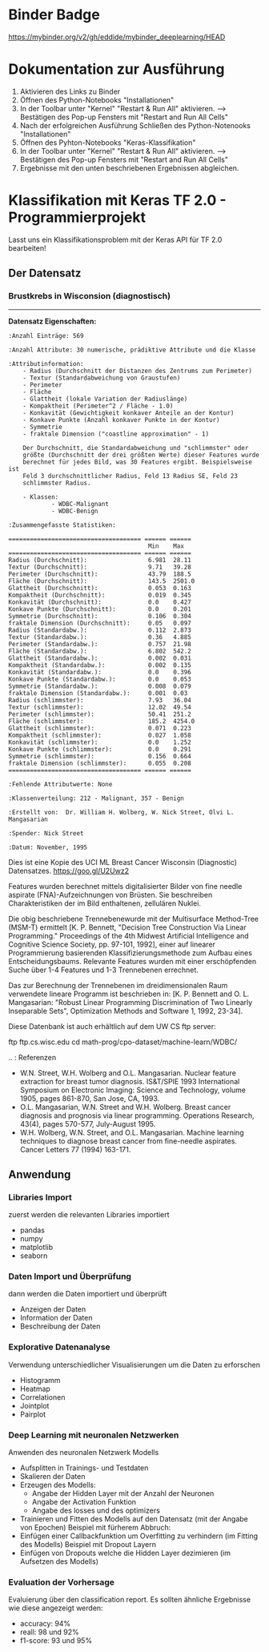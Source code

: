 # Binder Badge
https://mybinder.org/v2/gh/eddide/mybinder_deeplearning/HEAD

# Dokumentation zur Ausführung
1. Aktivieren des Links zu Binder
2. Öffnen des Python-Notebooks "Installationen"
3. In der Toolbar unter "Kernel" "Restart & Run All" aktivieren. --> Bestätigen des Pop-up Fensters mit "Restart and Run All Cells"
4. Nach der erfolgreichen Ausführung Schließen des Python-Notenooks "Installationen"
5. Öffnen des Pyhton-Notebooks "Keras-Klassifikation"
6. In der Toolbar unter "Kernel" "Restart & Run All" aktivieren. --> Bestätigen des Pop-up Fensters mit "Restart and Run All Cells"
7. Ergebnisse mit den unten beschriebenen Ergebnissen abgleichen.


# Klassifikation mit Keras TF 2.0 - Programmierprojekt

Lasst uns ein Klassifikationsproblem mit der Keras API für TF 2.0 bearbeiten!

## Der Datensatz

### Brustkrebs in Wisconsion (diagnostisch)
--------------------------------------------

**Datensatz Eigenschaften:**

    :Anzahl Einträge: 569

    :Anzahl Attribute: 30 numerische, prädiktive Attribute und die Klasse

    :Attributinformation:
        - Radius (Durchschnitt der Distanzen des Zentrums zum Perimeter)
        - Textur (Standardabweichung von Graustufen)
        - Perimeter
        - Fläche
        - Glattheit (lokale Variation der Radiuslänge)
        - Kompaktheit (Perimeter^2 / Fläche - 1.0)
        - Konkavität (Gewichtigkeit konkaver Anteile an der Kontur)
        - Konkave Punkte (Anzahl konkaver Punkte in der Kontur)
        - Symmetrie 
        - fraktale Dimension ("coastline approximation" - 1)

        Der Durchschnitt, die Standardabweichung und "schlimmster" oder 
        größte (Durchschnitt der drei größten Werte) dieser Features wurde 
        berechnet für jedes Bild, was 30 Features ergibt. Beispielsweise ist
        Feld 3 durchschnittlicher Radius, Feld 13 Radius SE, Feld 23 
        schlimmster Radius.

        - Klassen:
                - WDBC-Malignant
                - WDBC-Benign

    :Zusammengefasste Statistiken:

    ===================================== ====== ======
                                           Min    Max
    ===================================== ====== ======
    Radius (Durchschnitt):                 6.981  28.11
    Textur (Durchschnitt):                 9.71   39.28
    Perimeter (Durchschnitt):              43.79  188.5
    Fläche (Durchschnitt):                 143.5  2501.0
    Glattheit (Durchschnitt):              0.053  0.163
    Kompaktheit (Durchschnitt):            0.019  0.345
    Konkavität (Durchschnitt):             0.0    0.427
    Konkave Punkte (Durchschnitt):         0.0    0.201
    Symmetrie (Durchschnitt):              0.106  0.304
    fraktale Dimension (Durchschnitt):     0.05   0.097
    Radius (Standardabw.):                 0.112  2.873
    Textur (Standardabw.):                 0.36   4.885
    Perimeter (Standardabw.):              0.757  21.98
    Fläche (Standardabw.):                 6.802  542.2
    Glattheit (Standardabw.):              0.002  0.031
    Kompaktheit (Standardabw.):            0.002  0.135
    Konkavität (Standardabw.):             0.0    0.396
    Konkave Punkte (Standardabw.):         0.0    0.053
    Symmetrie (Standardabw.):              0.008  0.079
    fraktale Dimension (Standardabw.):     0.001  0.03
    Radius (schlimmster):                  7.93   36.04
    Textur (schlimmster):                  12.02  49.54
    Perimeter (schlimmster):               50.41  251.2
    Fläche (schlimmster):                  185.2  4254.0
    Glattheit (schlimmster):               0.071  0.223
    Kompaktheit (schlimmster):             0.027  1.058
    Konkavität (schlimmster):              0.0    1.252
    Konkave Punkte (schlimmster):          0.0    0.291
    Symmetrie (schlimmster):               0.156  0.664
    fraktale Dimension (schlimmster):      0.055  0.208
    ===================================== ====== ======

    :Fehlende Attributwerte: None

    :Klassenverteilung: 212 - Malignant, 357 - Benign

    :Erstellt von:  Dr. William H. Wolberg, W. Nick Street, Olvi L. Mangasarian

    :Spender: Nick Street

    :Datum: November, 1995

Dies ist eine Kopie des UCI ML Breast Cancer Wisconsin (Diagnostic) Datensatzes.
https://goo.gl/U2Uwz2

Features wurden berechnet mittels digitalisierter Bilder von fine needle
aspirate (FNA)-Aufzeichnungen von Brüsten. Sie beschreiben Charakteristiken
der im Bild enthaltenen, zellulären  Nuklei.

Die obig beschriebene Trennebenewurde mit der Multisurface 
Method-Tree (MSM-T) ermittelt [K. P. Bennett, "Decision Tree
Construction Via Linear Programming." Proceedings of the 4th
Midwest Artificial Intelligence and Cognitive Science Society,
pp. 97-101, 1992], einer auf linearer Programmierung basierenden
Klassifizierungsmethode zum Aufbau eines Entscheidungsbaums.
Relevante Features wurden mit einer erschöpfenden Suche über
1-4 Features und 1-3 Trennebenen errechnet.

Das zur Berechnung der Trennebenen im dreidimensionalen Raum
verwendete lineare Programm ist beschrieben in:
[K. P. Bennett and O. L. Mangasarian: "Robust Linear
Programming Discrimination of Two Linearly Inseparable Sets",
Optimization Methods and Software 1, 1992, 23-34].

Diese Datenbank ist auch erhältlich auf dem UW CS ftp server:

ftp ftp.cs.wisc.edu
cd math-prog/cpo-dataset/machine-learn/WDBC/

.. : Referenzen

   - W.N. Street, W.H. Wolberg and O.L. Mangasarian. Nuclear feature extraction 
     for breast tumor diagnosis. IS&T/SPIE 1993 International Symposium on 
     Electronic Imaging: Science and Technology, volume 1905, pages 861-870,
     San Jose, CA, 1993.
   - O.L. Mangasarian, W.N. Street and W.H. Wolberg. Breast cancer diagnosis and 
     prognosis via linear programming. Operations Research, 43(4), pages 570-577, 
     July-August 1995.
   - W.H. Wolberg, W.N. Street, and O.L. Mangasarian. Machine learning techniques
     to diagnose breast cancer from fine-needle aspirates. Cancer Letters 77 (1994) 
     163-171.

## Anwendung
### Libraries Import
zuerst werden die relevanten Libraries importiert
- pandas
- numpy
- matplotlib
- seaborn
### Daten Import und Überprüfung
dann werden die Daten importiert und überprüft
- Anzeigen der Daten
- Information der Daten
- Beschreibung der Daten
### Explorative Datenanalyse
Verwendung unterschiedlicher Visualisierungen um die Daten zu erforschen
- Histogramm
- Heatmap
- Correlationen
- Jointplot
- Pairplot
### Deep Learning mit neuronalen Netzwerken
Anwenden des neuronalen Netzwerk Modells
- Aufsplitten in Trainings- und Testdaten
- Skalieren der Daten
- Erzeugen des Modells:
  - Angabe der Hidden Layer mit der Anzahl der Neuronen
  - Angabe der Activation Funktion
  - Angabe des losses und des optimizers
- Trainieren und Fitten des Modells auf den Datensatz (mit der Angabe von Epochen)
Beispiel mit fürherem Abbruch:
- Einfügen einer Callbackfunktion um Overfitting zu verhindern (im Fitting des Modells)
Beispiel mit Dropout Layern
- Einfügen von Dropouts welche die Hidden Layer dezimieren (im Aufsetzen des Modells)
### Evaluation der Vorhersage
Evaluierung über den classification report.
Es sollten ähnliche Ergebnisse wie diese angezeigt werden:
- accuracy: 94%
- reall: 98 und 92%
- f1-score: 93 und 95%
